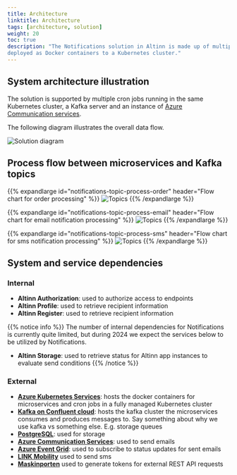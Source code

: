 ```yaml
---
title: Architecture
linktitle: Architecture
tags: [architecture, solution]
weight: 20
toc: true
description: "The Notifications solution in Altinn is made up of multiple ASP.NET Web API applications 
deployed as Docker containers to a Kubernetes cluster."
---
```


## System architecture illustration
The solution is supported by multiple cron jobs running in the same Kubernetes cluster, a Kafka server and an instance of 
[Azure Communication services](https://learn.microsoft.com/en-us/azure/communication-services/overview).

The following diagram illustrates the overall data flow.

![Solution diagram](solution.drawio.svg "Solution diagram Altinn Notifications")


## Process flow between microservices and Kafka topics

{{% expandlarge id="notifications-topic-process-order" header="Flow chart for order processing" %}}
![Topics](flowchart-order-process.drawio.svg "Flow chart including Kafka topics for order processing")
{{% /expandlarge %}}

{{% expandlarge id="notifications-topic-process-email" header="Flow chart for email notification processing" %}}
![Topics](flowchart-email-notifications-process.drawio.svg "Flow chart including Kafka topics for email notification processing")
{{% /expandlarge %}}

{{% expandlarge id="notifications-topic-process-sms" header="Flow chart for sms notification processing" %}}
![Topics](flowchart-sms-notifications-process.drawio.svg "Flow chart including Kafka topics for sms notification processing")
{{% /expandlarge %}}

## System and service dependencies 
### Internal

- **Altinn Authorization**: used to authorize access to endpoints
- **Altinn Profile**: used to retrieve recipient information 
- **Altinn Register**: used to retrieve recipient information


{{% notice info %}}
The number of internal dependencies for Notifications is currently quite limited, 
but during 2024 we expect the services below to be utilized by Notifications. 
- **Altinn Storage**: used to retrieve status for Altinn app instances to evaluate send conditions
{{% /notice %}}


### External
- [**Azure Kubernetes Services**](https://azure.microsoft.com/en-us/products/kubernetes-service): hosts the docker containers for microservices and cron jobs 
  in a fully managed Kubernetes cluster
- [**Kafka on Confluent cloud**](https://www.confluent.io/): hosts the kafka cluster the microservices consumes and produces messages to. Say something about why we use kafka vs something else. E.g. storage queues
- [**PostgreSQL**](https://www.postgresql.org/): used for storage
- [**Azure Communication Services**](https://azure.microsoft.com/en-us/products/communication-services): used to send emails
- [**Azure Event Grid**](https://azure.microsoft.com/en-us/products/event-grid): used to subscribe to status updates for sent emails
- [**LINK Mobility**](https://www.linkmobility.com/) used to send sms
- [**Maskinporten**](https://www.digdir.no/felleslosninger/maskinporten/869) used to generate tokens for external REST API requests
